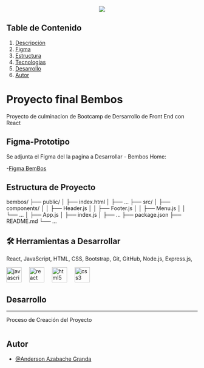 <p align="center">
   <img src="https://img.shields.io/badge/STATUS-EN%20DESAROLLO-green">
   </p>

## Table de Contenido
1. [Descripción](#Project-final-Bembos)
2. [Figma](#Figma-Prototipo)
3. [Estructura](#Estructura-de-Proyecto)
4. [Tecnologias](#Herramientas-a-Desarrollar)
5. [Desarrollo](#Desarrollo)
6. [Autor](#Autor)


# Proyecto final Bembos

Proyecto de culminacion de Bootcamp de Dersarrollo de Front End con React



## Figma-Prototipo

Se adjunta el Figma del la pagina a Desarrollar - Bembos Home:

-[Figma BemBos](https://www.figma.com/design/uq0CZXO4XShUVu2DPHo8aB/HOME-BEMBOS?node-id=3-2)


## Estructura de Proyecto

bembos/
├── public/
│   ├── index.html
│   ├── ...
├── src/
│   ├── components/
│   │   ├── Header.js
│   │   ├── Footer.js
│   │   ├── Menu.js
│   │   └── ...
│   ├── App.js
│   ├── index.js
│   ├── ...
├── package.json
├── README.md
└── ...

## 🛠 Herramientas a Desarrollar

React, JavaScript, HTML, CSS, Bootstrap, Git, GitHub, Node.js, Express.js,

<div align="left">
  <img src="https://cdn.jsdelivr.net/gh/devicons/devicon/icons/javascript/javascript-original.svg" height="40" alt="javascript logo"  />
  <img width="12" />
  <img src="https://cdn.jsdelivr.net/gh/devicons/devicon/icons/react/react-original.svg" height="40" alt="react logo"  />
  <img width="12" />
  <img src="https://cdn.jsdelivr.net/gh/devicons/devicon/icons/html5/html5-original.svg" height="40" alt="html5 logo"  />
  <img width="12" />
  <img src="https://cdn.jsdelivr.net/gh/devicons/devicon/icons/css3/css3-original.svg" height="40" alt="css3 logo"  />
</div>

  ## Desarrollo
***
Proceso de Creación del Proyecto
```

```

## Autor

- [@Anderson Azabache Granda](https://www.github.com/octokatherine)
